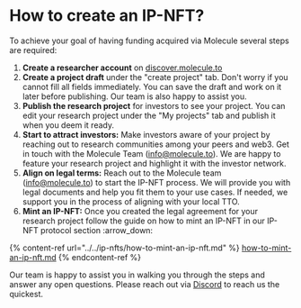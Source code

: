 # How to create an IP-NFT?

To achieve your goal of having funding acquired via Molecule several steps are required:&#x20;

1. **Create a researcher account** on [discover.molecule.to](https://discover.molecule.to)
2. **Create a project draft** under the "create project" tab. Don't worry if you cannot fill all fields immediately. You can save the draft and work on it later before publishing. Our team is also happy to assist you.&#x20;
3. **Publish the research project** for investors to see your project. You can edit your research project under the "My projects" tab and publish it when you deem it ready.
4. **Start to attract investors:** Make investors aware of your project by reaching out to research communities among your peers and web3. Get in touch with the Molecule Team (info@molecule.to). We are happy to feature your research project and highlight it with the investor network.&#x20;
5. **Align on legal terms:** Reach out to the Molecule team (info@molecule.to) to start the IP-NFT process. We will provide you with legal documents and help you fit them to your use cases. If needed, we support you in the process of aligning with your local TTO.&#x20;
6. **Mint an IP-NFT:** Once you created the legal agreement for your research project follow the guide on how to mint an IP-NFT in our IP-NFT protocol section :arrow\_down:

{% content-ref url="../../ip-nfts/how-to-mint-an-ip-nft.md" %}
[how-to-mint-an-ip-nft.md](../../ip-nfts/how-to-mint-an-ip-nft.md)
{% endcontent-ref %}

Our team is happy to assist you in walking you through the steps and answer any open questions. Please reach out via [Discord](https://discord.gg/E6uJJerh) to reach us the quickest.&#x20;
